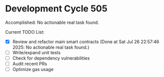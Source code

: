 # Development Cycle 505

Accomplished: No actionable real task found.

Current TODO List:

- [x] Review and refactor main smart contracts  (Done at Sat Jul 26 22:57:46 2025: No actionable real task found.)
- [ ] Write/expand unit tests
- [ ] Check for dependency vulnerabilities
- [ ] Audit recent PRs
- [ ] Optimize gas usage